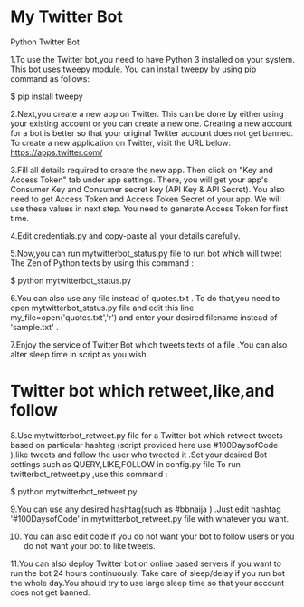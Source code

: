 # My Twitter Bot

Python Twitter Bot 

1.To use the Twitter bot,you need to have Python 3 installed on your system.
This bot uses tweepy module.
You can install tweepy by using pip command as follows:

 $ pip install tweepy

2.Next,you create a new app on Twitter. 
This can be done by either using your existing account or you can create a new one.
Creating a new account for a bot is better so that your original Twitter account does not get banned.
To create a new application on Twitter, visit the URL below:
 https://apps.twitter.com/

3.Fill all details required to create the new app. Then click on "Key and Access Token" tab under app settings.
There, you will get your app's Consumer Key and Consumer secret key (API Key & API Secret). 
You also need to get Access Token and Access Token Secret of your app. We will use these values in next step.
You need to generate Access Token for first time.


4.Edit credentials.py and copy-paste  all your details carefully.


5.Now,you can run  mytwitterbot_status.py file to run bot which will tweet The Zen of Python texts by using this command :


 $ python mytwitterbot_status.py 
 



6.You can also use any file instead of quotes.txt . To do that,you need to open mytwitterbot_status.py file and edit this line my_file=open('quotes.txt','r') and enter your desired filename instead of 'sample.txt' .



7.Enjoy the service of Twitter Bot which tweets texts of a file .You can also alter sleep time in script as you wish.







# Twitter bot which retweet,like,and follow

8.Use mytwitterbot_retweet.py file for a Twitter bot which retweet tweets based on particular hashtag (script provided here use #100DaysofCode ),like tweets and follow the user who tweeted it .Set your desired Bot settings such as QUERY,LIKE,FOLLOW in config.py file  To run twitterbot_retweet.py ,use this command :

$ python mytwitterbot_retweet.py




9.You can use any desired hashtag(such as #bbnaija ) .Just edit hashtag '#100DaysofCode' in mytwitterbot_retweet.py file with whatever you want.


10. You can also edit code if you do not want your bot to follow  users or you do not want your bot to like tweets.


11.You can also deploy Twitter bot on online based servers if you want to run the bot 24 hours continuously. Take care of sleep/delay if you run bot the whole day.You should try to use large sleep time so that your account does not get banned.






